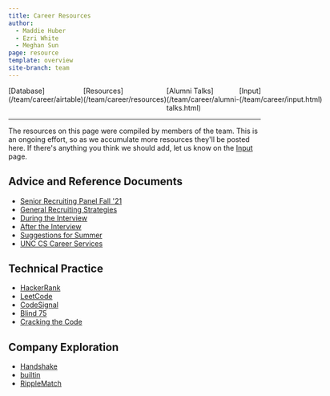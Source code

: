 ```yaml
---
title: Career Resources
author:
  - Maddie Huber
  - Ezri White
  - Meghan Sun
page: resource
template: overview
site-branch: team
---
```


<div style="display: flex;">
<div class="career-nav"> [Database](/team/career/airtable) </div>
<div class="career-nav"> [Resources](/team/career/resources)</div>
<div class="career-nav"> [Alumni Talks](/team/career/alumni-talks.html)</div>
<div class="career-nav"> [Input](/team/career/input.html)</div>
</div>

---

The resources on this page were compiled by members of the team. This is an ongoing effort, so as we accumulate more resources they'll be posted here. If there's anything you think we should add, let us know on the [Input](/team/career/input.html) page.

## Advice and Reference Documents

- <a href="https://www.youtube.com/watch?v=6B3T72n-1Iw" target="_blank">Senior Recruiting Panel Fall '21</a>
- [General Recruiting Strategies](/team/career/resources/general-recruiting-strategies.html)
- [During the Interview](/team/career/resources/during-the-interview.html)
- [After the Interview](/team/career/resources/after-the-interview.html)
- [Suggestions for Summer](/team/career/resources/suggestions-for-summer.html)
- [UNC CS Career Services](/team/career/resources/unc-cs-career-services.html)

## Technical Practice

- <a href="https://www.hackerrank.com/" target="_blank">HackerRank</a>
- <a href="https://leetcode.com/" target="_blank">LeetCode</a>
- <a href="https://app.codesignal.com/" target="_blank">CodeSignal</a>
- <a href="https://www.techinterviewhandbook.org/best-practice-questions/" target="_blank">Blind 75</a>
- <a href="https://www.amazon.com/Cracking-Coding-Interview-Programming-Questions/dp/0984782850?source=ps-sl-shoppingads-lpcontext&ref_=fplfs&psc=1&smid=ATVPDKIKX0DER" target="_blank">Cracking the Code</a>

## Company Exploration

- <a href="https://unc.joinhandshake.com/" target="_blank">Handshake</a>
- <a href="https://builtin.com/jobs" target="_blank">builtin</a>
- <a href="https://ripplematch.com/" target="_blank">RippleMatch</a>
